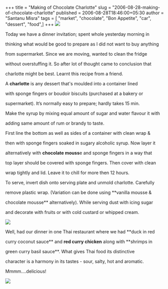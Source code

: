 +++
title = "Making of Chocolate Charlotte"
slug = "2006-08-28-making-of-chocolate-charlotte"
published = 2006-08-28T18:46:00+05:30
author = "Santanu Misra"
tags = [ "market", "chocolate", "Bon Appetite", "car", "dessert", "food",]
+++
[![](../images/thumbnails/2006-08-28-making-of-chocolate-charlotte-charlotte.jpg)](../images/2006-08-28-making-of-chocolate-charlotte-charlotte.jpg)

Today we have a dinner invitation; spent whole yesterday morning in
thinking what would be good to prepare as I did not want to buy anything
from supermarket. Since we are moving, wanted to clean the fridge
without overstuffing it. So after lot of thought came to conclusion that
charlotte might be best. Learnt this recipe from a friend.

  
A **charlotte** is any dessert that's moulded into a container lined
with sponge fingers or boudoir biscuits (purchased at a bakery or
supermarket). It’s normally easy to prepare; hardly takes 15 min.

  

  
Make the syrup by mixing equal amount of sugar and water flavour it with
adding same amount of rum or brandy to taste.

  
First line the bottom as well as sides of a container with clean wrap &
then with sponge fingers soaked in sugary alcoholic syrup. Now layer it
alternatively with **chocolate mouss**e and sponge fingers in a way that
top layer should be covered with sponge fingers. Then cover with clean
wrap tightly and lid. Leave it to chill for more then 12 hours.

  
To serve, invert dish onto serving plate and unmold charlotte. Carefully
remove plastic wrap. (Variation can be done using **vanilla mousse &
chocolate mousse** alternatively). While serving dust with icing sugar
and decorate with fruits or with cold custard or whipped cream.

  

[![](../images/thumbnails/2006-08-28-making-of-chocolate-charlotte-chicken.jpg)](../images/2006-08-28-making-of-chocolate-charlotte-chicken.jpg)

  
Well, had our dinner in one Thai restaurant where we had **duck in red
curry coconut sauce** and **red curry chicken** along with **shrimps in
green curry basil sauce**. What gives Thai food its distinctive
character is a harmony in its tastes - sour, salty, hot and aromatic.
Mmmm....delicious!  

[![](../images/thumbnails/2006-08-28-making-of-chocolate-charlotte-duck.jpg)](../images/2006-08-28-making-of-chocolate-charlotte-duck.jpg)
